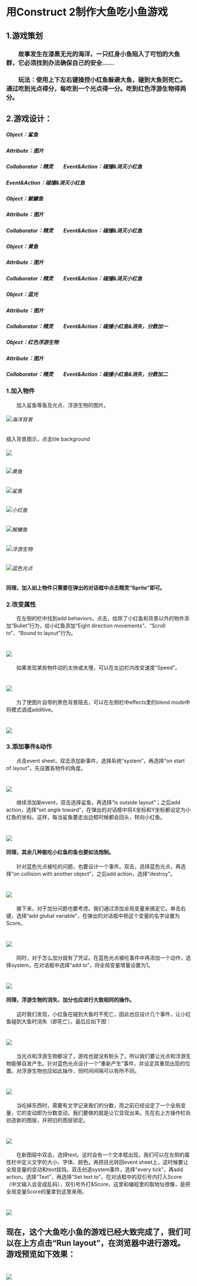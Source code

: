 # 用Construct 2制作大鱼吃小鱼游戏
## 1.游戏策划
### &emsp;&emsp;故事发生在漆黑无光的海洋，一只红身小鱼陷入了可怕的大鱼群，它必须找到办法确保自己的安全……
### &emsp;&emsp;玩法：使用上下左右键操控小红鱼躲避大鱼，碰到大鱼则死亡。通过吃到光点得分，每吃到一个光点得一分。吃到红色浮游生物得两分。
## 2.游戏设计：

##### Object：鲨鱼
##### Attribute：图片
##### Collaborator：精灵&emsp;&emsp;Event&Action：碰撞&消灭小红鱼
##### Event&Action：碰撞&消灭小红鱼
##### Object：鮟鱇鱼
##### Attribute：图片
##### Collaborator：精灵&emsp;&emsp;Event&Action：碰撞&消灭小红鱼
##### Object：黄鱼
##### Attribute：图片
##### Collaborator：精灵&emsp;&emsp;Event&Action：碰撞&消灭小红鱼
##### Object：蓝光
##### Attribute：图片
##### Collaborator：精灵&emsp;&emsp;Event&Action：碰撞小红鱼&消失，分数加一
##### Object：红色浮游生物
##### Attribute：图片
##### Collaborator：精灵&emsp;&emsp;Event&Action：碰撞小红鱼&消失，分数加二

### 1.加入物件
&emsp;&emsp;加入鲨鱼等鱼及光点、浮游生物的图片。
###### ![](images/海洋背景.jpg)海洋背景
插入背景图示，点击tile background
###### ![](images/插入背景.png)
###### ![](images/稍大黑鱼.png)黄鱼
###### ![](images/鲨鱼.png)鲨鱼
###### ![](images/黑鱼.png)小红鱼
###### ![](images/再大黑鱼.png)鮟鱇鱼
###### ![](images/红魂.png)浮游生物
###### ![](images/蓝色幽光.png)蓝色光点
#### 同理，加入如上物件只需要在弹出的对话框中点击精灵“Sprite”即可。
### 2.改变属性
&emsp;&emsp;在左侧的栏中找到add behaviors，点击，给除了小红鱼和背景以外的物件添加“Bullet”行为，给小红鱼添加“Eight direction movements”、“Scroll to”、“Bound to layout”行为。
# ![](images/添加behavior.png)
&emsp;&emsp;如果发现某些物件动的太快或太慢，可以在左边栏内改变速度“Speed”。
# ![](images/子弹运动速度调节.png)
&emsp;&emsp;为了使图片自带的黑色背景隐去，可以在左侧栏中effects里的blend mode中将模式调成additive。
# ![](images/隐去背景.png)
### 3.添加事件&动作
&emsp;&emsp;点击event sheet，双击添加新事件，选择系统“system”，再选择“on start of layout”，先设置各物件的角度。
# ![](images/设置各物件角度.png)
&emsp;&emsp;继续添加新event，双击选择鲨鱼，再选择“is outside layout”；之后add action，选择“set angle toward”，在弹出的对话框中将X坐标和Y坐标都设定为小红鱼的坐标。这样，每当鲨鱼要走出边框时候都会回头，转向小红鱼。
# ![](images/目标是我们的小红鱼.png)
#### 同理，其余几种能吃小红鱼的鱼也要如法炮制。
&emsp;&emsp;针对蓝色光点被吃的问题，也要设计一个事件。双击，选择蓝色光点，再选择“on collision with another object”，之后add action，选择“destroy”。
# ![](images/毁灭自己并加分.png)
&emsp;&emsp;接下来，对于加分问题也要考虑。我们通过添加全局变量来搞定它。单击右键，选择“add global variable”，在弹出的对话框中把这个变量的名字设置为Score。
# ![](images/添加全局变量.png)
&emsp;&emsp;同时，对于怎么加分就有了凭证。在蓝色光点被吃事件中再添加一个动作，选择system，在对话框中选择“add to”，将全局变量增量设置为1。
# ![](images/我要给全局变量加一.png)
#### 同理，浮游生物的消失、加分也应进行大致相同的操作。
&emsp;&emsp;这时我们发现，小红鱼在碰到大鱼时不死亡，因此也应设计几个事件，让小红鱼碰到大鱼时消失（即死亡）。最后应如下图：
# ![](images/啊我死了.png)
&emsp;&emsp;当光点和浮游生物都没了，游戏也就没有盼头了。所以我们要让光点和浮游生物能够自发产生。针对蓝色光点设计一个“重新产生”事件，并设定其重现出现的位置。对浮游生物也应如此操作，但时间间隔可以有所不同。
# ![](images/蓝神之重生.png)
&emsp;&emsp;当吃掉东西时，需要有文字记录我们的分数，而之前已经设定了一个全局变量，它的变动即为分数变动，我们要做的就是让它显现出来。先在右上方操作栏处创造新的图层，并把旧的图层锁定。
# ![](images/立新图层给字.png)
&emsp;&emsp;在新图层中双击，选择text。这时会有一个文本框出现，我们可以在左侧的属性栏中定义文字的大小、字体、颜色。再把目光转回event sheet上，这时候要让全局变量的变动和text挂钩。双击创造system事件，选择“every tick”，再add action，选择“Text”，再选择“Set text to”，在对话框中的双引号内打入Score（中文输入会变成乱码），双引号外打&Score，这里和编程里的取地址很像，是把全局变量Score的量拿到这里来用。
# ![](images/挂钩！出现啦！.png)
## 现在，这个大鱼吃小鱼的游戏已经大致完成了，我们可以在上方点击“Run layout”，在浏览器中进行游戏。游戏预览如下效果：
# ![](images/深海小鱼.gif)